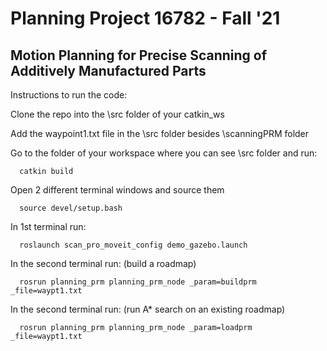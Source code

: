 # Planning Project 16782 - Fall '21
## Motion Planning for Precise Scanning of Additively Manufactured Parts

Instructions to run the code:

Clone the repo into the \src folder of your catkin_ws

Add the waypoint1.txt file in the \src folder besides \scanningPRM folder

Go to the folder of your workspace where you can see \src folder and run:
```
  catkin build
```
Open 2 different terminal windows and source them
```
  source devel/setup.bash
```
In 1st terminal run:
```
  roslaunch scan_pro_moveit_config demo_gazebo.launch
```
In the second terminal run: (build a roadmap)
```
  rosrun planning_prm planning_prm_node _param=buildprm _file=waypt1.txt
```
In the second terminal run: (run A* search on an existing roadmap)
```
  rosrun planning_prm planning_prm_node _param=loadprm _file=waypt1.txt
```
